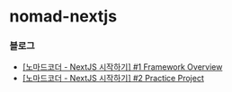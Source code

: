 # nomad-nextjs

### 블로그
- <a href="https://velog.io/@min5x5/%EB%85%B8%EB%A7%88%EB%93%9C%EC%BD%94%EB%8D%94-NextJS-%EC%8B%9C%EC%9E%91%ED%95%98%EA%B8%B0">[노마드코더 - NextJS 시작하기] #1 Framework Overview</a>
- <a href="https://velog.io/@min5x5/%EB%85%B8%EB%A7%88%EB%93%9C%EC%BD%94%EB%8D%94-NextJS-%EC%8B%9C%EC%9E%91%ED%95%98%EA%B8%B0-2-Practice-Project">[노마드코더 - NextJS 시작하기] #2 Practice Project</a>
